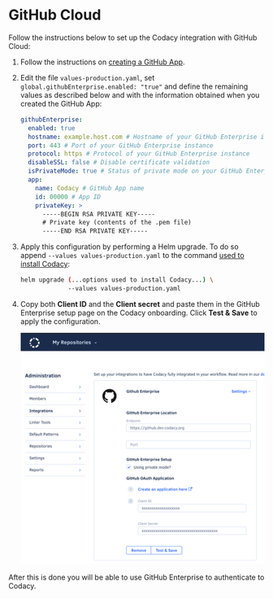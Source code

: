 # GitHub Cloud

Follow the instructions below to set up the Codacy integration with GitHub Cloud:

1.  Follow the instructions on [creating a GitHub App](create-github-app.md).

2.  Edit the file `values-production.yaml`, set `global.githubEnterprise.enabled: "true"` and define the remaining values as described below and with the information obtained when you created the GitHub App:

    ```yaml
    githubEnterprise:
      enabled: true
      hostname: example.host.com # Hostname of your GitHub Enterprise instance
      port: 443 # Port of your GitHub Enterprise instance
      protocol: https # Protocol of your GitHub Enterprise instance
      disableSSL: false # Disable certificate validation 
      isPrivateMode: true # Status of private mode on your GitHub Enterprise instance
      app:
        name: Codacy # GitHub App name
        id: 00000 # App ID
        privateKey: >
          -----BEGIN RSA PRIVATE KEY-----
          # Private key (contents of the .pem file)
          -----END RSA PRIVATE KEY-----
    ```

3.  Apply this configuration by performing a Helm upgrade. To do so append `--values values-production.yaml` to the command [used to install Codacy](../../index.md#2-installing-codacy):

    ```bash
    helm upgrade (...options used to install Codacy...) \
                 --values values-production.yaml
    ```

4.  Copy both **Client ID** and the **Client secret** and paste them in the GitHub Enterprise setup page on the Codacy onboarding. Click **Test & Save** to apply the configuration.

    ![GitHub Enterprise configuration](images/github-ui-configuration.png)

After this is done you will be able to use GitHub Enterprise to authenticate to Codacy.
